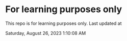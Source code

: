 # For learning purposes only
This repo is for learning purposes only.
Last updated at

Saturday, August 26, 2023 1:10:08 AM

